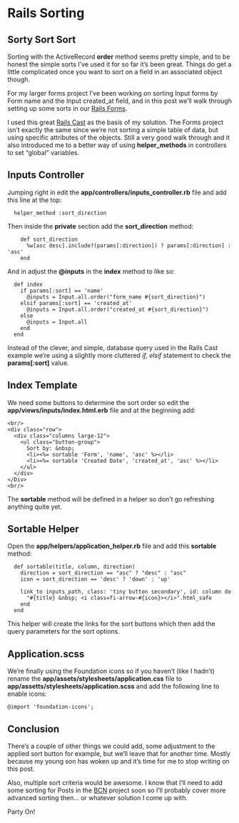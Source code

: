 # Rails Sorting

## Sorty Sort Sort

Sorting with the ActiveRecord **order** method seems pretty simple, and to be honest the simple sorts I’ve used it for so far it’s been great.  Things do get a little complicated once you want to sort on a field in an associated object though.

For my larger forms project I’ve been working on sorting Input forms by Form name and the Input created_at field, and in this post we’ll walk through setting up some sorts in our [Rails Forms](http://codepen.io/asommer70/post/rails-saving-form-data).

I used this great [Rails Cast](http://railscasts.com/episodes/228-sortable-table-columns) as the basis of my solution.  The Forms project isn’t exactly the same since we’re not sorting a simple table of data, but using specific attributes of the objects.  Still a very good walk through and it also introduced me to a better way of using **helper_methods** in controllers to set “global” variables. 

## Inputs Controller

Jumping right in edit the **app/controllers/inputs_controller.rb** file and add this line at the top:

```
  helper_method :sort_direction
```

Then inside the **private** section add the **sort_direction** method:

```
    def sort_direction
      %w[asc desc].include?(params[:direction]) ? params[:direction] : 'asc'
    end
```

And in adjust the **@inputs** in the **index** method to like so:

```
  def index
    if params[:sort] == 'name'
      @inputs = Input.all.order("form_name #{sort_direction}")
    elsif params[:sort] == 'created_at'
      @inputs = Input.all.order("created_at #{sort_direction}")
    else
      @inputs = Input.all
    end
  end
```

Instead of the clever, and simple, database query used in the Rails Cast example we’re using a slightly more cluttered *if, elsif* statement to check the **params[:sort]** value.

## Index Template

We need some buttons to determine the sort order so edit the **app/views/inputs/index.html.erb** file and at the beginning add:

```
<br/>
<div class="row">
  <div class="columns large-12">
    <ul class="button-group">
      Sort by: &nbsp;
      <li><%= sortable 'Form', 'name', 'asc' %></li>
      <li><%= sortable 'Created Date', 'created_at', 'asc' %></li>
    </ul>
  </div>
</Div>
<br/>
```

The **sortable** method will be defined in a helper so don’t go refreshing anything quite yet.

## Sortable Helper

Open the **app/helpers/application_helper.rb** file and add this **sortable** method:

```
  def sortable(title, column, direction)
    direction = sort_direction == "asc" ? "desc" : "asc"
    icon = sort_direction == 'desc' ? 'down' : 'up'

    link_to inputs_path, class: 'tiny button secondary', id: column do
      "#{title} &nbsp; <i class=fi-arrow-#{icon}></i>".html_safe
    end
  end
```

This helper will create the links for the sort buttons which then add the query parameters for the sort options.

## Application.scss

We’re finally using the Foundation icons so if you haven’t (like I hadn’t) rename the **app/assets/stylesheets/application.css** file to **app/assetts/stylesheets/application.scss** and add the following line to enable icons:

```
@import 'foundation-icons';
```

## Conclusion

There’s a couple of other things we could add, some adjustment to the applied sort button for example, but we’ll leave that for another time.  Mostly because my young son has woken up and it’s time for me to stop writing on this post.

Also, multiple sort criteria would be awesome.  I know that I’ll need to add some sorting for Posts in the [BCN](https://github.com/asommer70/bcn) project soon so I’ll probably cover more advanced sorting then… or whatever solution I come up with.

Party On!
